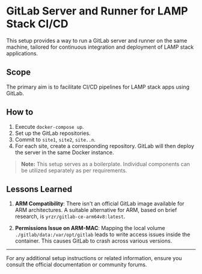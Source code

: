 # GitLab Server and Runner for LAMP Stack CI/CD

This setup provides a way to run a GitLab server and runner on the same machine, tailored for continuous integration and deployment of LAMP stack applications.

## Scope

The primary aim is to facilitate CI/CD pipelines for LAMP stack apps using GitLab.

## How to 

1. Execute `docker-compose up`.
2. Set up the GitLab repositories.
3. Commit to `site1`, `site2`, `site..n`.
4. For each site, create a corresponding repository. GitLab will then deploy the server in the same Docker instance.

> **Note:** This setup serves as a boilerplate. Individual components can be utilized separately as per requirements.

## Lessons Learned

1. **ARM Compatibility**: There isn't an official GitLab image available for ARM architectures. A suitable alternative for ARM, based on brief research, is `yrzr/gitlab-ce-arm64v8:latest`.

2. **Permissions Issue on ARM-MAC**: Mapping the local volume `./gitlab/data:/var/opt/gitlab` leads to write access issues inside the container. This causes GitLab to crash across various versions.

---

For any additional setup instructions or related information, ensure you consult the official documentation or community forums.
